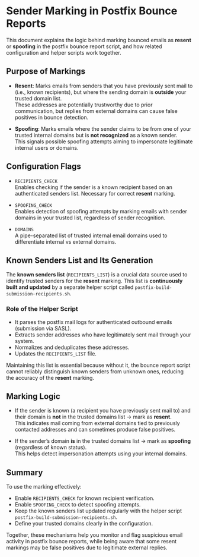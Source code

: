 # Sender Marking in Postfix Bounce Reports

This document explains the logic behind marking bounced emails as **resent** or **spoofing** in the postfix bounce report script, and how related configuration and helper scripts work together.

## Purpose of Markings

- **Resent**: Marks emails from senders that you have previously sent mail to (i.e., known recipients), but where the sending domain is **outside** your trusted domain list.  
  These addresses are potentially trustworthy due to prior communication, but replies from external domains can cause false positives in bounce detection.

- **Spoofing**: Marks emails where the sender claims to be from one of your trusted internal domains but is **not recognized** as a known sender.  
  This signals possible spoofing attempts aiming to impersonate legitimate internal users or domains.

## Configuration Flags

- `RECIPIENTS_CHECK`  
  Enables checking if the sender is a known recipient based on an authenticated senders list. Necessary for correct **resent** marking.

- `SPOOFING_CHECK`  
  Enables detection of spoofing attempts by marking emails with sender domains in your trusted list, regardless of sender recognition.

- `DOMAINS`  
  A pipe-separated list of trusted internal email domains used to differentiate internal vs external domains.

## Known Senders List and Its Generation

The **known senders list** (`RECIPIENTS_LIST`) is a crucial data source used to identify trusted senders for the **resent** marking. This list is **continuously built and updated** by a separate helper script called `postfix-build-submission-recipients.sh`.

### Role of the Helper Script

- It parses the postfix mail logs for authenticated outbound emails (submission via SASL).
- Extracts sender addresses who have legitimately sent mail through your system.
- Normalizes and deduplicates these addresses.
- Updates the `RECIPIENTS_LIST` file.

Maintaining this list is essential because without it, the bounce report script cannot reliably distinguish known senders from unknown ones, reducing the accuracy of the **resent** marking.

## Marking Logic

- If the sender is known (a recipient you have previously sent mail to) and their domain is **not** in the trusted domains list → mark as **resent**.  
  This indicates mail coming from external domains tied to previously contacted addresses and can sometimes produce false positives.

- If the sender’s domain **is** in the trusted domains list → mark as **spoofing** (regardless of known status).  
  This helps detect impersonation attempts using your internal domains.

## Summary

To use the marking effectively:

- Enable `RECIPIENTS_CHECK` for known recipient verification.  
- Enable `SPOOFING_CHECK` to detect spoofing attempts.  
- Keep the known senders list updated regularly with the helper script `postfix-build-submission-recipients.sh`.  
- Define your trusted domains clearly in the configuration.

Together, these mechanisms help you monitor and flag suspicious email activity in postfix bounce reports, while being aware that some resent markings may be false positives due to legitimate external replies.
